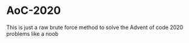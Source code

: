 # AoC-2020
This is just a raw brute force method to solve the Advent of code 2020 problems like a noob
